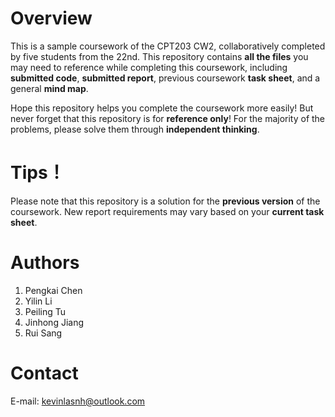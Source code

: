 # Overview
This is a sample coursework of the CPT203 CW2, collaboratively completed by five students from the 22nd. This repository contains **all the files** you may need to reference while completing this coursework, including **submitted code**, **submitted report**, previous coursework **task sheet**, and a general **mind map**.


Hope this repository helps you complete the coursework more easily! But never forget that this repository is for **reference only**! For the majority of the problems, please solve them through **independent thinking**.

# Tips！
Please note that this repository is a solution for the **previous version** of the coursework. New report requirements may vary based on your **current task sheet**.

# Authors
1. Pengkai Chen
2. Yilin Li
3. Peiling Tu
4. Jinhong Jiang
5. Rui Sang

# Contact
E-mail: kevinlasnh@outlook.com
